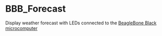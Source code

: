 BBB_Forecast
============

Display weather forecast with LEDs connected to the [BeagleBone Black microcomputer](http://beagleboard.org/Products/BeagleBone%20Black)
